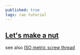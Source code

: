 ```yaml
---
published: true
tags: cao tutorial
---
```


## [Let's make a nut](https://www.onshape.com/videos/lets-make-a-nut)

see also [ISO metric screw thread](https://en.wikipedia.org/wiki/ISO_metric_screw_thread)
